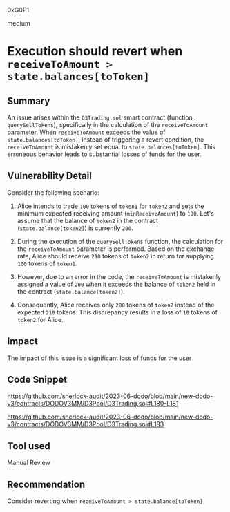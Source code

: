 0xG0P1

medium

# Execution should revert when `receiveToAmount > state.balances[toToken]`

## Summary
An issue arises within the `D3Trading.sol` smart contract (function : `querySellTokens`), specifically in the calculation of the `receiveToAmount` parameter. When `receiveToAmount` exceeds the value of `state.balances[toToken]`, instead of triggering a revert condition, the `receiveToAmount` is mistakenly set equal to `state.balances[toToken]`. This erroneous behavior leads to substantial losses of funds for the user.
## Vulnerability Detail
Consider the following scenario:

1. Alice intends to trade `100` tokens of `token1` for `token2` and sets the minimum expected receiving amount (`minReceiveAmount`) to `190`. Let's assume that the balance of `token2` in the contract (`state.balance[token2]`) is currently `200`.

2. During the execution of the `querySellTokens` function, the calculation for the `receiveToAmount` parameter is performed. Based on the exchange rate, Alice should receive `210` tokens of `token2` in return for supplying `100` tokens of `token1`.

3. However, due to an error in the code, the `receiveToAmount` is mistakenly assigned a value of `200` when it exceeds the balance of `token2` held in the contract (`state.balance[token2]`).

4. Consequently, Alice receives only `200` tokens of `token2` instead of the expected `210` tokens. This discrepancy results in a loss of `10` tokens of `token2` for Alice.
## Impact
The impact of this issue is a significant loss of funds for the user
## Code Snippet
https://github.com/sherlock-audit/2023-06-dodo/blob/main/new-dodo-v3/contracts/DODOV3MM/D3Pool/D3Trading.sol#L180-L181

https://github.com/sherlock-audit/2023-06-dodo/blob/main/new-dodo-v3/contracts/DODOV3MM/D3Pool/D3Trading.sol#L183
## Tool used

Manual Review

## Recommendation
Consider reverting when `receiveToAmount > state.balance[toToken]` 